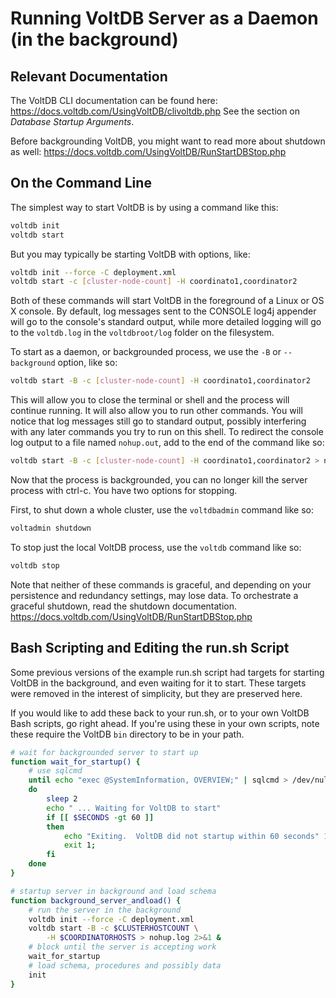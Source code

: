 # Running VoltDB Server as a Daemon (in the background)

Relevant Documentation
-----------------------------------------

The VoltDB CLI documentation can be found here:
https://docs.voltdb.com/UsingVoltDB/clivoltdb.php
See the section on *Database Startup Arguments*.

Before backgrounding VoltDB, you might want to read more about shutdown as well:
https://docs.voltdb.com/UsingVoltDB/RunStartDBStop.php


On the Command Line
-----------------------------------------

The simplest way to start VoltDB is by using a command like this:

```bash
voltdb init
voltdb start
```

But you may typically be starting VoltDB with options, like:

```bash
voltdb init --force -C deployment.xml
voltdb start -c [cluster-node-count] -H coordinato1,coordinator2
```

Both of these commands will start VoltDB in the foreground of a Linux or OS X console. By default, log messages sent to the CONSOLE log4j appender will go to the console's standard output, while more detailed logging will go to the `voltdb.log` in the `voltdbroot/log` folder on the filesystem.

To start as a daemon, or backgrounded process, we use the `-B` or `--background` option, like so:

```bash
voltdb start -B -c [cluster-node-count] -H coordinato1,coordinator2
```

This will allow you to close the terminal or shell and the process will continue running. It will also allow you to run other commands. You will notice that log messages still go to standard output, possibly interfering with any later commands you try to run on this shell. To redirect the console log output to a file named `nohup.out`, add to the end of the command like so:

```bash
voltdb start -B -c [cluster-node-count] -H coordinato1,coordinator2 > nohup.log 2>&1 &
```

Now that the process is backgrounded, you can no longer kill the server process with ctrl-c. You have two options for stopping.

First, to shut down a whole cluster, use the `voltdbadmin` command like so:

```bash
voltadmin shutdown
```

To stop just the local VoltDB process, use the `voltdb` command like so:

```bash
voltdb stop
```

Note that neither of these commands is graceful, and depending on your persistence and redundancy settings, may lose data. To orchestrate a graceful shutdown, read the shutdown documentation.
https://docs.voltdb.com/UsingVoltDB/RunStartDBStop.php


Bash Scripting and Editing the run.sh Script
-----------------------------------------

Some previous versions of the example run.sh script had targets for starting VoltDB in the background, and even waiting for it to start. These targets were removed in the interest of simplicity, but they are preserved here.

If you would like to add these back to your run.sh, or to your own VoltDB Bash scripts, go right ahead. If you're using these in your own scripts, note these require the VoltDB `bin` directory to be in your path.

```bash
# wait for backgrounded server to start up
function wait_for_startup() {
    # use sqlcmd
    until echo "exec @SystemInformation, OVERVIEW;" | sqlcmd > /dev/null 2>&1
    do
        sleep 2
        echo " ... Waiting for VoltDB to start"
        if [[ $SECONDS -gt 60 ]]
        then
            echo "Exiting.  VoltDB did not startup within 60 seconds" 1>&2;
            exit 1;
        fi
    done
}
```


```bash
# startup server in background and load schema
function background_server_andload() {
    # run the server in the background
    voltdb init --force -C deployment.xml
    voltdb start -B -c $CLUSTERHOSTCOUNT \
        -H $COORDINATORHOSTS > nohup.log 2>&1 &
    # block until the server is accepting work
    wait_for_startup
    # load schema, procedures and possibly data
    init
}
```
